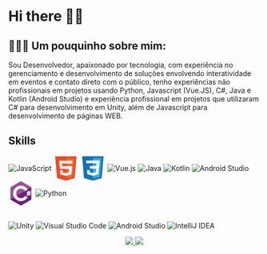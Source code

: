 # Hi there 👋😂

<!--
**luislipefs/luislipefs** is a ✨ _special_ ✨ repository because its `README.md` (this file) appears on your GitHub profile.

Here are some ideas to get you started:

- 🔭 I’m currently working on ...
- 🌱 I’m currently learning ...
- 👯 I’m looking to collaborate on ...
- 🤔 I’m looking for help with ...
- 💬 Ask me about ...
- 📫 How to reach me: ...
- 😄 Pronouns: ...
- ⚡ Fun fact: ...
-->
## 🧑🏽‍💻 Um pouquinho sobre mim:
<div>
  <p>
    Sou Desenvolvedor, apaixonado por tecnologia, com experiência no gerenciamento e desenvolvimento de soluções envolvendo interatividade em eventos e contato direto com o público, tenho experiências não profissionais em projetos usando Python, Javascript (Vue.JS), C#, Java e Kotlin (Android Studio) e experiência profissional em projetos que utilizaram C# para desenvolvimento em Unity, além de Javascript para desenvolvimento de páginas WEB.
  </p>
</div>

## Skills
<div style="display: inline_block">
  
  <img align="center" alt="JavaScript" height="50" width="50" src="https://cdn.jsdelivr.net/gh/devicons/devicon/icons/javascript/javascript-plain.svg" />  
  <img align="center" alt="HTML" height="50" width="50" src="https://raw.githubusercontent.com/devicons/devicon/master/icons/html5/html5-original.svg">
  <img align="center" alt="CSS" height="50" width="50" src="https://raw.githubusercontent.com/devicons/devicon/master/icons/css3/css3-original.svg">
  <img align="center" alt="Vue.js" height="50" width="50" src="https://cdn.jsdelivr.net/gh/devicons/devicon/icons/vuejs/vuejs-original.svg" />
  <img align="center" alt="Java" height="50" width="50" src="https://cdn.jsdelivr.net/gh/devicons/devicon/icons/java/java-original.svg" />
  <img align="center" alt="Kotlin" height="50" width="50" src="https://cdn.jsdelivr.net/gh/devicons/devicon/icons/kotlin/kotlin-original.svg" />
  <img align="center" alt="Android Studio" height="50" width="50" src="https://cdn.jsdelivr.net/gh/devicons/devicon/icons/androidstudio/androidstudio-original.svg" />
  <img align="center" alt="C#" height="50" width="50" src="https://raw.githubusercontent.com/devicons/devicon/master/icons/csharp/csharp-original.svg">
  <img align="center" alt="Python" height="50" width="50" src="https://cdn.jsdelivr.net/gh/devicons/devicon/icons/python/python-original.svg" />
</div><br>

![Unity](https://img.shields.io/badge/unity-%23000000.svg?style=for-the-badge&logo=unity&logoColor=white)
![Visual Studio Code](https://img.shields.io/badge/Visual_Studio-5C2D91?style=for-the-badge&logo=visual%20studio&logoColor=white)
![Android Studio](https://img.shields.io/badge/Android%20Studio-3DDC84.svg?style=for-the-badge&logo=android-studio&logoColor=white)
![IntelliJ IDEA](https://img.shields.io/badge/IntelliJIDEA-000000.svg?style=for-the-badge&logo=intellij-idea&logoColor=white)


<div align="center">
  <a href="https://github.com/luislipefs">
 <img height="180em" src="https://github-readme-stats.vercel.app/api?username=luislipefs&show_icons=true&theme=moltack"/>

 <img height="180em" src="https://github-readme-stats.vercel.app/api/top-langs/?username=luislipefs&layout=compact&theme=moltack"/>
    
 </div>
